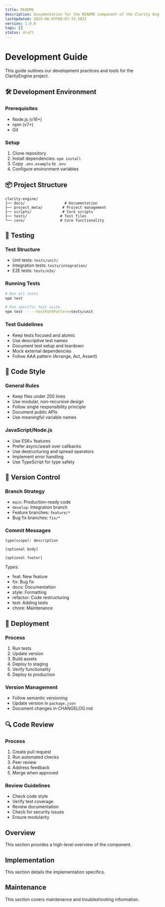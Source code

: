 ```yaml
---
title: README
description: Documentation for the README component of the Clarity Engine system.
lastUpdated: 2025-06-03T00:07:33.503Z
version: 1.0.0
tags: []
status: draft
---
```




# Development Guide

This guide outlines our development practices and tools for the ClarityEngine project.

## 🛠️ Development Environment

### Prerequisites
- Node.js (v16+)
- npm (v7+)
- Git

### Setup
1. Clone repository
2. Install dependencies: `npm install`
3. Copy `.env.example` to `.env`
4. Configure environment variables

## 📦 Project Structure

```
clarity-engine/
├── docs/                  # Documentation
├── project_meta/         # Project management
├── scripts/              # Core scripts
├── tests/               # Test files
└── core/                # Core functionality
```

## 🧪 Testing

### Test Structure
- Unit tests: `tests/unit/`
- Integration tests: `tests/integration/`
- E2E tests: `tests/e2e/`

### Running Tests
```bash
# Run all tests
npm test

# Run specific test suite
npm test -- --testPathPattern=tests/unit
```

### Test Guidelines
- Keep tests focused and atomic
- Use descriptive test names
- Document test setup and teardown
- Mock external dependencies
- Follow AAA pattern (Arrange, Act, Assert)

## 📝 Code Style

### General Rules
- Keep files under 250 lines
- Use modular, non-recursive design
- Follow single responsibility principle
- Document public APIs
- Use meaningful variable names

### JavaScript/Node.js
- Use ES6+ features
- Prefer async/await over callbacks
- Use destructuring and spread operators
- Implement error handling
- Use TypeScript for type safety

## 🔄 Version Control

### Branch Strategy
- `main`: Production-ready code
- `develop`: Integration branch
- Feature branches: `feature/*`
- Bug fix branches: `fix/*`

### Commit Messages
```
type(scope): description

[optional body]

[optional footer]
```

Types:
- feat: New feature
- fix: Bug fix
- docs: Documentation
- style: Formatting
- refactor: Code restructuring
- test: Adding tests
- chore: Maintenance

## 🚀 Deployment

### Process
1. Run tests
2. Update version
3. Build assets
4. Deploy to staging
5. Verify functionality
6. Deploy to production

### Version Management
- Follow semantic versioning
- Update version in `package.json`
- Document changes in CHANGELOG.md

## 🔍 Code Review

### Process
1. Create pull request
2. Run automated checks
3. Peer review
4. Address feedback
5. Merge when approved

### Review Guidelines
- Check code style
- Verify test coverage
- Review documentation
- Check for security issues
- Ensure modularity 
## Overview

This section provides a high-level overview of the component.


## Implementation

This section details the implementation specifics.


## Maintenance

This section covers maintenance and troubleshooting information.

